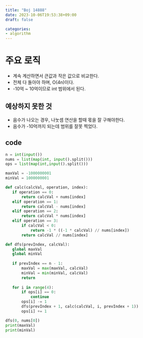 ```yaml
---
title: "Boj 14888"
date: 2023-10-06T19:53:38+09:00
draft: false

categories:
- algorithm
---
```


# 주요 로직
- 계속 계산하면서 큰값과 작은 값으로 비교한다.
- 전체 다 돌아야 하며, O(4n)이다.
- -10억 ~ 10억이므로 int 범위에서 된다.

## 예상하지 못한 것
- 음수가 나오는 경우, 나눗셈 연산을 할때 몫을 잘 구해야한다.
- 음수가 -10억까지 되는데 범위를 잘못 찍었다.

## code
 ```python
 n = int(input())
nums = list(map(int, input().split()))
ops = list(map(int,input().split()))

maxVal = -1000000001
minVal = 1000000001

def calc(calcVal, operation, index):
    if operation == 0:
        return calcVal + nums[index]
    elif operation == 1:
        return calcVal - nums[index]
    elif operation == 2:
        return calcVal * nums[index]
    elif operation == 3:
        if calcVal < 0:
            return -1 * ((-1 * calcVal) // nums[index])
        return calcVal // nums[index]

def dfs(prevIndex, calcVal):
    global maxVal
    global minVal
    
    if prevIndex == n - 1:
        maxVal = max(maxVal, calcVal)
        minVal = min(minVal, calcVal)
        return
    
    for i in range(4):
        if ops[i] == 0:
            continue
        ops[i] -= 1
        dfs(prevIndex + 1, calc(calcVal, i, prevIndex + 1))
        ops[i] += 1

dfs(0, nums[0])
print(maxVal)
print(minVal)
 ```
 
